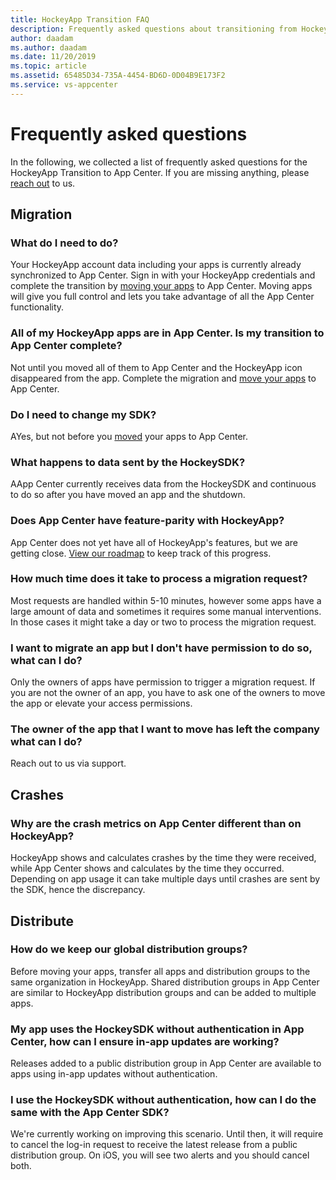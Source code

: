 ```yaml
---
title: HockeyApp Transition FAQ
description: Frequently asked questions about transitioning from HockeyApp to App Center
author: daadam
ms.author: daadam
ms.date: 11/20/2019
ms.topic: article
ms.assetid: 65485D34-735A-4454-BD6D-0D04B9E173F2
ms.service: vs-appcenter
---
```


# Frequently asked questions

In the following, we collected a list of frequently asked questions for the HockeyApp Transition to App Center. If you are missing anything, please [reach out](~/general/support-center.md) to us.

## Migration

### What do I need to do?
Your HockeyApp account data including your apps is currently already synchronized to App Center. Sign in with your HockeyApp credentials and complete the transition by [moving your apps](https://appcenter.ms/hockeyapp-transition-center) to App Center. Moving apps will give you full control and lets you take advantage of all the App Center functionality.

### All of my HockeyApp apps are in App Center. Is my transition to App Center complete?
Not until you moved all of them to App Center and the HockeyApp icon disappeared from the app. Complete the migration and [move your apps](https://appcenter.ms/hockeyapp-transition-center) to App Center.

### Do I need to change my SDK?
AYes, but not before you [moved](~/transition/moving/index.md) your apps to App Center.

### What happens to data sent by the HockeySDK?
AApp Center currently receives data from the HockeySDK and continuous to do so after you have moved an app and the shutdown.

### Does App Center have feature-parity with HockeyApp?
App Center does not yet have all of HockeyApp's features, but we are getting close. [View our roadmap](https://github.com/Microsoft/appcenter/wiki/Roadmap) to keep track of this progress.

### How much time does it take to process a migration request?
Most requests are handled within 5-10 minutes, however some apps have a large amount of data and sometimes it requires some manual interventions. In those cases it might take a day or two to process the migration request.

### I want to migrate an app but I don't have permission to do so, what can I do?
Only the owners of apps have permission to trigger a migration request. If you are not the owner of an app, you have to ask one of the owners to move the app or elevate your access permissions.

### The owner of the app that I want to move has left the company what can I do?
Reach out to us via support.

## Crashes

### Why are the crash metrics on App Center different than on HockeyApp?
HockeyApp shows and calculates crashes by the time they were received, while App Center shows and calculates by the time they occurred. Depending on app usage it can take multiple days until crashes are sent by the SDK, hence the discrepancy.

## Distribute

### How do we keep our global distribution groups?
Before moving your apps, transfer all apps and distribution groups to the same organization in HockeyApp. Shared distribution groups in App Center are similar to HockeyApp distribution groups and can be added to multiple apps.

### My app uses the HockeySDK without authentication in App Center, how can I ensure in-app updates are working?
Releases added to a public distribution group in App Center are available to apps using in-app updates without authentication.

### I use the HockeySDK without authentication, how can I do the same with the App Center SDK?
We're currently working on improving this scenario. Until then, it will require to cancel the log-in request to receive the latest release from a public distribution group. On iOS, you will see two alerts and you should cancel both.